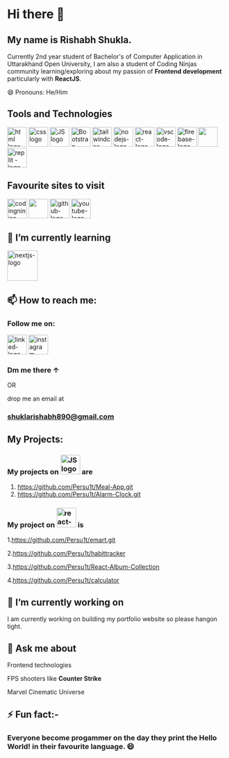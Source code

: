 # Hi there 👋 
## My name is Rishabh Shukla.
Currently 2nd year student of Bachelor's of Computer Application in Uttarakhand Open University, I am also a student of Coding Ninjas community learning/exploring about my passion of **Frontend development** particularly with **ReactJS**.

😄 Pronouns: He/Him

## Tools and Technologies
<a href="https://developer.mozilla.org/en-US/docs/Web/HTML"><img src="https://upload.wikimedia.org/wikipedia/commons/thumb/6/61/HTML5_logo_and_wordmark.svg/2048px-HTML5_logo_and_wordmark.svg.png" alt="html logo" height=45></a>
<a href="https://developer.mozilla.org/en-US/docs/Web/CSS"><img src="https://w7.pngwing.com/pngs/696/424/png-transparent-logo-css-css3-thumbnail.png" alt="css logo" height=45></a>
<a href="https://developer.mozilla.org/en-US/docs/Web/JavaScript"><img src="https://upload.wikimedia.org/wikipedia/commons/thumb/6/6a/JavaScript-logo.png/800px-JavaScript-logo.png" alt="JS logo" height=45></a>
<a href="https://getbootstrap.com/docs/5.3/getting-started/introduction/"><img src="https://upload.wikimedia.org/wikipedia/commons/thumb/b/b2/Bootstrap_logo.svg/2560px-Bootstrap_logo.svg.png" alt="Bootstrap-logo" height="45"></a>
<a href="https://tailwindcss.com/docs/installation"><img src="https://cdn.icon-icons.com/icons2/2699/PNG/512/tailwindcss_logo_icon_170649.png" alt="tailwindcss-logo" height="45"></a>
<a href="https://nodejs.org/en"><img src="https://encrypted-tbn0.gstatic.com/images?q=tbn:ANd9GcTjd5_V5WfFBxVeM942HoEq9-05dg3EZunG7YM-fLlFiw&s" alt="nodejs-logo" height="45"></a>
<a href="https://react.dev/learn"><img src="https://logowik.com/content/uploads/images/react7473.logowik.com.webp" alt="react-logo" height="45"></a>
<a href="https://code.visualstudio.com/"><img src="https://upload.wikimedia.org/wikipedia/commons/thumb/9/9a/Visual_Studio_Code_1.35_icon.svg/2048px-Visual_Studio_Code_1.35_icon.svg.png" alt="vscode-logo" height="45"></a>
<a href="https://firebase.google.com/docs"><img src="https://upload.wikimedia.org/wikipedia/commons/b/bd/Firebase_Logo.png" alt="firebase-logo" height="45"></a>
<a href="https://www.netlify.com/"><img src="https://upload.wikimedia.org/wikipedia/commons/thumb/9/97/Netlify_logo_%282%29.svg/1200px-Netlify_logo_%282%29.svg.png" alt="" height="45"></a>
 <a href="https://replit.com/~"><img src="https://upload.wikimedia.org/wikipedia/commons/thumb/b/b2/Repl.it_logo.svg/1200px-Repl.it_logo.svg.png" alt="replit -logo" height="45"></a>

## Favourite sites to visit
<a href="https://www.codingninjas.com/"><img src="https://www.codingninjas.com/assets-landing/images/CNLOGO.svg" alt="codingninjas-logo" height="45"></a>
<a href="https://stackoverflow.com/"><img src="https://upload.wikimedia.org/wikipedia/commons/thumb/e/ef/Stack_Overflow_icon.svg/768px-Stack_Overflow_icon.svg.png" alt="" height="45"></a>
<a href="https://github.com/"><img src="https://github.githubassets.com/images/modules/logos_page/GitHub-Mark.png" alt="github-logo" height="45"></a>
<a href="https://www.youtube.com/"><img src="https://upload.wikimedia.org/wikipedia/commons/e/ef/Youtube_logo.png" alt="youtube-logo" height="45"></a>

## 🌱 I’m currently learning
<a href="https://nextjs.org/docs"><img src="https://miro.medium.com/v2/resize:fit:1000/1*YPETs_O_io9ZEM1Ew55sIQ.jpeg" alt="nextjs-logo" height="70"></a>

## 📫 How to reach me:
### Follow me on:
<a href="https://www.linkedin.com/in/rishabh-shukla-472417230/"><img src="https://upload.wikimedia.org/wikipedia/commons/thumb/c/ca/LinkedIn_logo_initials.png/640px-LinkedIn_logo_initials.png" alt="linked-logo" height="45"></a>
<a href="https://www.instagram.com/shukla_rishabh_/"><img src="https://upload.wikimedia.org/wikipedia/commons/thumb/5/58/Instagram-Icon.png/769px-Instagram-Icon.png" alt="instagram-logo" height="45"></a>

### Dm me there ↑

OR

drop me an email at
 
### shuklarishabh890@gmail.com

## My Projects:
### My projects on <img src="https://upload.wikimedia.org/wikipedia/commons/thumb/6/6a/JavaScript-logo.png/800px-JavaScript-logo.png" alt="JS logo" height=45> are
1. https://github.com/Persu1t/Meal-App.git
2. https://github.com/Persu1t/Alarm-Clock.git

### My project on <img src="https://logowik.com/content/uploads/images/react7473.logowik.com.webp" alt="react-logo" height="45"> is
1.https://github.com/Persu1t/emart.git

2.https://github.com/Persu1t/habittracker

3.https://github.com/Persu1t/React-Album-Collection

4.https://github.com/Persu1t/calculator

## 🔭 I’m currently working on
I am currently working on building my portfolio website so please hangon tight.

## 💬 Ask me about
Frontend technologies

FPS shooters like **Counter Strike**

Marvel Cinematic Universe

## ⚡ Fun fact:-

### Everyone become progammer on the day they print the Hello World! in their favourite language. 😄
<!--
**Persu1t/Persu1t** is a ✨ _special_ ✨ repository because its `README.md` (this file) appears on your GitHub profile.

Here are some ideas to get you started:

- 🔭 I’m currently working on ...
- 🌱 I’m currently learning ...
- 👯 I’m looking to collaborate on ...
- 🤔 I’m looking for help with ...
- 💬 Ask me about ...
- ⚡ Fun fact: ...
-->

